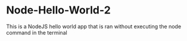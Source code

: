 # Node-Hello-World-2
This is a NodeJS hello world app that is ran without executing the node command in the terminal

